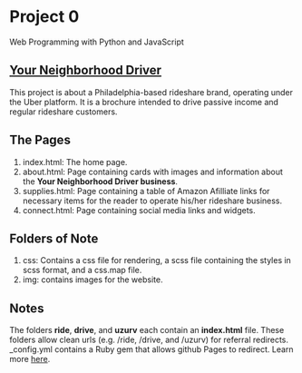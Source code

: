 # Project 0

Web Programming with Python and JavaScript

## [Your Neighborhood Driver](http://www.yourneighborhooddriver.com)

This project is about a Philadelphia-based rideshare brand, operating under the Uber platform. It is a brochure intended to drive passive income and regular rideshare customers.

## The Pages
1. index.html: The home page.
1. about.html: Page containing cards with images and information about the **Your Neighborhood Driver business**.
1. supplies.html: Page containing a table of Amazon Afilliate links for necessary items for the reader to operate
    his/her rideshare business.
1. connect.html: Page containing social media links and widgets.

## Folders of Note
1. css: Contains a css file for rendering, a scss file containing the styles in scss format, and a css.map file.
1. img: contains images for the website.

## Notes

The folders **ride**, **drive**, and **uzurv** each contain an **index.html** file. These folders allow clean urls (e.g. /ride, /drive, and /uzurv) for referral redirects. _config.yml contains a Ruby gem that allows github Pages to redirect. Learn more [here](https://help.github.com/articles/redirects-on-github-pages/).
